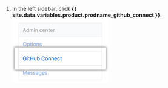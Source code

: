 1. In the left sidebar, click **{{ site.data.variables.product.prodname_github_connect }}**.
  ![GitHub Connect tab in the business account settings sidebar](/assets/images/enterprise/business-accounts/settings-github-connect-tab.png)
